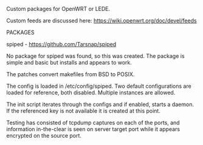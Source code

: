 Custom packages for OpenWRT or LEDE.

Custom feeds are discussed here:  https://wiki.openwrt.org/doc/devel/feeds

PACKAGES

spiped - https://github.com/Tarsnap/spiped

No package for spiped was found, so this was created.  The package is simple and basic but installs and appears to work.

The patches convert makefiles from BSD to POSIX.

The config is loaded in /etc/config/spiped.  Two default configurations are loaded for reference, both disabled.  Multiple instances are allowed.

The init script iterates through the configs and if enabled, starts a daemon.  If the referenced key is not available it is created at this point.

Testing has consisted of tcpdump captures on each of the ports, and information in-the-clear is seen on server target port while it appears encrypted on the source port.

